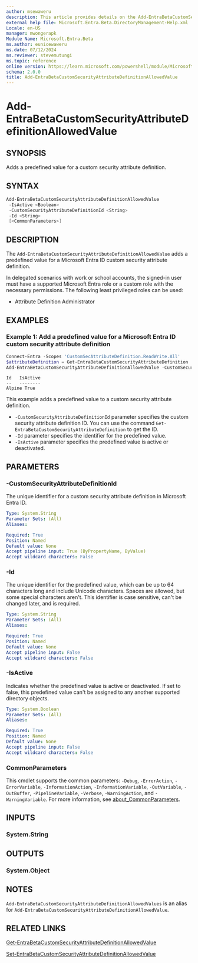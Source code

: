 ```yaml
---
author: msewaweru
description: This article provides details on the Add-EntraBetaCustomSecurityAttributeDefinitionAllowedValue command.
external help file: Microsoft.Entra.Beta.DirectoryManagement-Help.xml
Locale: en-US
manager: mwongerapk
Module Name: Microsoft.Entra.Beta
ms.author: eunicewaweru
ms.date: 07/12/2024
ms.reviewer: stevemutungi
ms.topic: reference
online version: https://learn.microsoft.com/powershell/module/Microsoft.Entra.Beta/Add-EntraBetaCustomSecurityAttributeDefinitionAllowedValue
schema: 2.0.0
title: Add-EntraBetaCustomSecurityAttributeDefinitionAllowedValue
---
```


# Add-EntraBetaCustomSecurityAttributeDefinitionAllowedValue

## SYNOPSIS

Adds a predefined value for a custom security attribute definition.

## SYNTAX

```powershell
Add-EntraBetaCustomSecurityAttributeDefinitionAllowedValue
 -IsActive <Boolean>
 -CustomSecurityAttributeDefinitionId <String>
 -Id <String>
 [<CommonParameters>]
```

## DESCRIPTION

The `Add-EntraBetaCustomSecurityAttributeDefinitionAllowedValue` adds a predefined value for a Microsoft Entra ID custom security attribute definition.

In delegated scenarios with work or school accounts, the signed-in user must have a supported Microsoft Entra role or a custom role with the necessary permissions. The following least privileged roles can be used:

- Attribute Definition Administrator

## EXAMPLES

### Example 1: Add a predefined value for a Microsoft Entra ID custom security attribute definition

```powershell
Connect-Entra -Scopes 'CustomSecAttributeDefinition.ReadWrite.All'
$attributeDefinition = Get-EntraBetaCustomSecurityAttributeDefinition | Where-Object { $_.Name -eq 'Engineering' }
Add-EntraBetaCustomSecurityAttributeDefinitionAllowedValue -CustomSecurityAttributeDefinitionId $attributeDefinition.Id -Id 'Alpine' -IsActive $true
```

```Output
Id   IsActive
--   --------
Alpine True
```

This example adds a predefined value to a custom security attribute definition.

- `-CustomSecurityAttributeDefinitionId` parameter specifies the custom security attribute definition ID. You can use the command `Get-EntraBetaCustomSecurityAttributeDefinition` to get the ID.
- `-Id` parameter specifies the identifier for the predefined value.
- `-IsActive` parameter specifies the predefined value is active or deactivated.

## PARAMETERS

### -CustomSecurityAttributeDefinitionId

The unique identifier for a custom security attribute definition in Microsoft Entra ID.

```yaml
Type: System.String
Parameter Sets: (All)
Aliases:

Required: True
Position: Named
Default value: None
Accept pipeline input: True (ByPropertyName, ByValue)
Accept wildcard characters: False
```

### -Id

The unique identifier for the predefined value, which can be up to 64 characters long and include Unicode characters. Spaces are allowed, but some special characters aren't. This identifier is case sensitive, can't be changed later, and is required.

```yaml
Type: System.String
Parameter Sets: (All)
Aliases:

Required: True
Position: Named
Default value: None
Accept pipeline input: False
Accept wildcard characters: False
```

### -IsActive

Indicates whether the predefined value is active or deactivated. If set to false, this predefined value can't be assigned to any another supported directory objects.

```yaml
Type: System.Boolean
Parameter Sets: (All)
Aliases:

Required: True
Position: Named
Default value: None
Accept pipeline input: False
Accept wildcard characters: False
```

### CommonParameters

This cmdlet supports the common parameters: `-Debug`, `-ErrorAction`, `-ErrorVariable`, `-InformationAction`, `-InformationVariable`, `-OutVariable`, `-OutBuffer`, `-PipelineVariable`, `-Verbose`, `-WarningAction`, and `-WarningVariable`. For more information, see [about_CommonParameters](https://go.microsoft.com/fwlink/?LinkID=113216).

## INPUTS

### System.String

## OUTPUTS

### System.Object

## NOTES

`Add-EntraBetaCustomSecurityAttributeDefinitionAllowedValues` is an alias for `Add-EntraBetaCustomSecurityAttributeDefinitionAllowedValue`.

## RELATED LINKS

[Get-EntraBetaCustomSecurityAttributeDefinitionAllowedValue](Get-EntraBetaCustomSecurityAttributeDefinitionAllowedValue.md)

[Set-EntraBetaCustomSecurityAttributeDefinitionAllowedValue](Set-EntraBetaCustomSecurityAttributeDefinitionAllowedValue.md)
